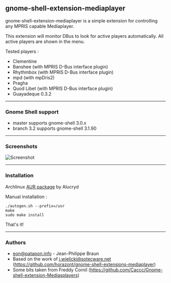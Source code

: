## gnome-shell-extension-mediaplayer

gnome-shell-extension-mediaplayer is a simple extension for controlling any MPRIS capable Mediaplayer.

This extension will monitor DBus to look for active players automatically. All active players are shown in the menu.

Tested players :

* Clementine
* Banshee (with MPRIS D-Bus interface plugin)
* Rhythmbox (with MPRIS D-Bus interface plugin)
* mpd (with mpDris2)
* Pragha
* Quod Libet (with MPRIS D-Bus interface plugin)
* Guayadeque 0.3.2

----

### Gnome Shell support

* master supports gnome-shell 3.0.x
* branch 3.2 supports gnome-shell 3.1.90

----

### Screenshots

![Screenshot](gnome-shell-extensions-mediaplayer/raw/master/data/mediaplayer1.png)

----

### Installation

Archlinux [AUR package](http://aur.archlinux.org/packages.php?ID=49367) by Alucryd

Manual installation :

    ./autogen.sh --prefix=/usr
    make
    sudo make install
  
That's it!

----

### Authors

* eon@patapon.info - Jean-Philippe Braun
* Based on the work of j.wielicki@sotecware.net (https://github.com/horazont/gnome-shell-extensions-mediaplayer)
* Some bits taken from Freddy Cornil (https://github.com/Caccc/Gnome-shell-extension-Mediasplayers)
